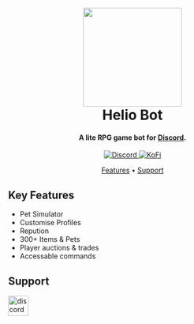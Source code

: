<h1 align="center">
<br>
<a href="https://discord.gg/ztYgCrEPWD/"><img src="https://cdn.discordapp.com/attachments/1004291781531287612/1015677134842368010/compass.png" width="200"></a>
<br>
Helio Bot
<br>
</h1>

<h4 align="center">A lite RPG game bot for 
<a href="http://discord.com" target="_blank">Discord</a>.</h4>

<p align="center">
  <a href="https://discord.gg/ztYgCrEPWD">
    <img src="https://img.shields.io/badge/Discord-blue?style=for-the-badge"
         alt="Discord">
  </a>
  <a href="https://ko-fi.com/Vendron">
    <img src="https://img.shields.io/badge/-Kofi-orange?style=for-the-badge"
         alt="KoFi">
  </a>
</p>

<p align="center">
  <a href="#features">Features</a> •
  <a href="#support">Support</a>
</p>

## Key Features

* Pet Simulator
* Customise Profiles
* Repution
* 300+ Items & Pets
* Player auctions & trades
* Accessable commands

## Support

<a href="https://discord.gg/ztYgCrEPWD" target="_blank"><img src="https://assets-global.website-files.com/6257adef93867e50d84d30e2/62594fddd654fc29fcc07359_cb48d2a8d4991281d7a6a95d2f58195e.svg" alt="discord server" style="height: 41px"></a>

